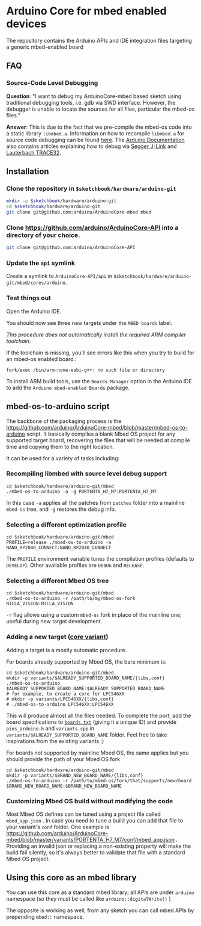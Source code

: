# Arduino Core for mbed enabled devices

The repository contains the Arduino APIs and IDE integration files targeting a generic mbed-enabled board

## FAQ
### Source-Code Level Debugging
**Question**: "I want to debug my ArduinoCore-mbed based sketch using traditional debugging tools, i.e. gdb via SWD interface. However, the debugger is unable to locate the sources for all files, particular the mbed-os files."

**Answer**: This is due to the fact that we pre-compile the mbed-os code into a static library `libmbed.a`. Information on how to recompile `libmbed.a` for source code debugging can be found [here](#recompiling-libmbed-with-source-level-debug-support). The [Arduino Documentation](https://docs.arduino.cc/) also contains articles explaining how to debug via [Segger J-Link](https://docs.arduino.cc/tutorials/portenta-breakout/breakout-jlink-setup) and [Lauterbach TRACE32](https://docs.arduino.cc/tutorials/portenta-h7/lauterbach-debugger).

## Installation

### Clone the repository in `$sketchbook/hardware/arduino-git`

```bash
mkdir -p $sketchbook/hardware/arduino-git
cd $sketchbook/hardware/arduino-git
git clone git@github.com:arduino/ArduinoCore-mbed mbed
```

### Clone https://github.com/arduino/ArduinoCore-API into a directory of your choice.

```bash
git clone git@github.com:arduino/ArduinoCore-API
```

### Update the `api` symlink

Create a symlink to `ArduinoCore-API/api` in `$sketchbook/hardware/arduino-git/mbed/cores/arduino`.

### Test things out

Open the Arduino IDE.

You should now see three new targets under the `MBED boards` label.

*This procedure does not automatically install the required ARM compiler toolchain.*

If the toolchain is missing, you'll see errors like this when you try to build for an mbed-os enabled board.:

```
fork/exec /bin/arm-none-eabi-g++: no such file or directory
```
To install ARM build tools, use the `Boards Manager` option in the Arduino IDE to add the `Arduino mbed-enabled Boards` package.

## mbed-os-to-arduino script

The backbone of the packaging process is the https://github.com/arduino/ArduinoCore-mbed/blob/master/mbed-os-to-arduino script. It basically compiles a blank Mbed OS project for any supported target board, recovering the files that will be needed at compile time and copying them to the right location.

It can be used for a variety of tasks including:

### Recompiling libmbed with source level debug support

```
cd $sketchbook/hardware/arduino-git/mbed
./mbed-os-to-arduino -a -g PORTENTA_H7_M7:PORTENTA_H7_M7
```

In this case `-a` applies all the patches from `patches` folder into a mainline `mbed-os` tree, and `-g` restores the debug info.

### Selecting a different optimization profile

```
cd $sketchbook/hardware/arduino-git/mbed
PROFILE=release ./mbed-os-to-arduino -a NANO_RP2040_CONNECT:NANO_RP2040_CONNECT
```

The `PROFILE` environment variable tunes the compilation profiles (defaults to `DEVELOP`). Other available profiles are `DEBUG` and `RELEASE`.

### Selecting a different Mbed OS tree

```
cd $sketchbook/hardware/arduino-git/mbed
./mbed-os-to-arduino -r /path/to/my/mbed-os-fork NICLA_VISION:NICLA_VISION
```

`-r` flag allows using a custom `mbed-os` fork in place of the mainline one; useful during new target development.

### Adding a new target ([core variant](https://arduino.github.io/arduino-cli/latest/platform-specification/#core-variants))

Adding a target is a mostly automatic procedure.

For boards already supported by Mbed OS, the bare minimum is:

```
cd $sketchbook/hardware/arduino-git/mbed
mkdir -p variants/$ALREADY_SUPPORTED_BOARD_NAME/{libs,conf}
./mbed-os-to-arduino $ALREADY_SUPPORTED_BOARD_NAME:$ALREADY_SUPPORTED_BOARD_NAME
# for example, to create a core for LPC546XX
# mkdir -p variants/LPC546XX/{libs,conf}
# ./mbed-os-to-arduino LPC546XX:LPC546XX
```

This will produce almost all the files needed. To complete the port, add the board specifications to [`boards.txt`](https://arduino.github.io/arduino-cli/latest/platform-specification/#boardstxt) (giving it a unique ID) and provide `pins_arduino.h` and `variants.cpp` in `variants/$ALREADY_SUPPORTED_BOARD_NAME` folder.
Feel free to take inspirations from the existing variants :)

For boards not supported by mainline Mbed OS, the same applies but you should provide the path of your Mbed OS fork

```
cd $sketchbook/hardware/arduino-git/mbed
mkdir -p variants/$BRAND_NEW_BOARD_NAME/{libs,conf}
./mbed-os-to-arduino -r /path/to/mbed-os/fork/that/supports/new/board $BRAND_NEW_BOARD_NAME:$BRAND_NEW_BOARD_NAME
```

### Customizing Mbed OS build without modifying the code

Most Mbed OS defines can be tuned using a project file called `mbed_app.json` . In case you need to tune a build you can add that file to your variant's `conf` folder. One example is https://github.com/arduino/ArduinoCore-mbed/blob/master/variants/PORTENTA_H7_M7/conf/mbed_app.json .
Providing an invalid json or replacing a non-existing property will make the build fail silently, so it's always better to validate that file with a standard Mbed OS project.


## Using this core as an mbed library

You can use this core as a standard mbed library; all APIs are under `arduino` namespace (so they must be called like `arduino::digitalWrite()` )

The opposite is working as well; from any sketch you can call mbed APIs by prepending `mbed::` namespace.

